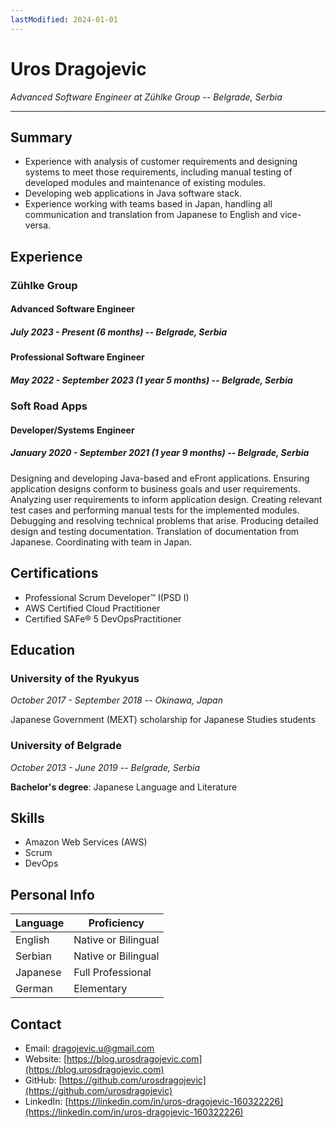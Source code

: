 ```yaml
---
lastModified: 2024-01-01
---
```

# Uros Dragojevic
*Advanced Software Engineer at Zühlke Group -- Belgrade, Serbia*

---

## Summary
- Experience with analysis of customer requirements and designing systems to meet those requirements, including manual testing of developed modules and maintenance of existing modules.
- Developing web applications in Java software stack.
- Experience working with teams based in Japan, handling all communication and translation from Japanese to English and vice-versa.

## Experience

### Zühlke Group
#### Advanced Software Engineer
##### *July 2023 - Present (6 months) -- Belgrade, Serbia*

#### Professional Software Engineer
##### *May 2022 - September 2023 (1 year 5 months) -- Belgrade, Serbia*

### Soft Road Apps
#### Developer/Systems Engineer
##### *January 2020 - September 2021 (1 year 9 months) -- Belgrade, Serbia*

Designing and developing Java-based and eFront applications.
Ensuring application designs conform to business goals and user requirements.
Analyzing user requirements to inform application design.
Creating relevant test cases and performing manual tests for the implemented modules.
Debugging and resolving technical problems that arise.
Producing detailed design and testing documentation.
Translation of documentation from Japanese.
Coordinating with team in Japan.

## Certifications

- Professional Scrum Developer™ I(PSD I)
- AWS Certified Cloud Practitioner
- Certified SAFe® 5 DevOpsPractitioner

## Education

### University of the Ryukyus
*October 2017 - September 2018 -- Okinawa, Japan*

Japanese Government (MEXT) scholarship for Japanese Studies students

### University of Belgrade
*October 2013 - June 2019 -- Belgrade, Serbia*

__Bachelor's degree__: Japanese Language and Literature

## Skills
- Amazon Web Services (AWS)
- Scrum
- DevOps

## Personal Info
| Language       | Proficiency         |
| -------------- | ------------------- |
| English        | Native or Bilingual |
| Serbian        | Native or Bilingual |
| Japanese       | Full Professional   |
| German         | Elementary          |

## Contact
- Email: [dragojevic.u@gmail.com](mailto:dragojevic.u@gmail.com)
- Website: [https://blog.urosdragojevic.com](https://blog.urosdragojevic.com)
- GitHub: [https://github.com/urosdragojevic](https://github.com/urosdragojevic)
- LinkedIn: [https://linkedin.com/in/uros-dragojevic-160322226](https://linkedin.com/in/uros-dragojevic-160322226)